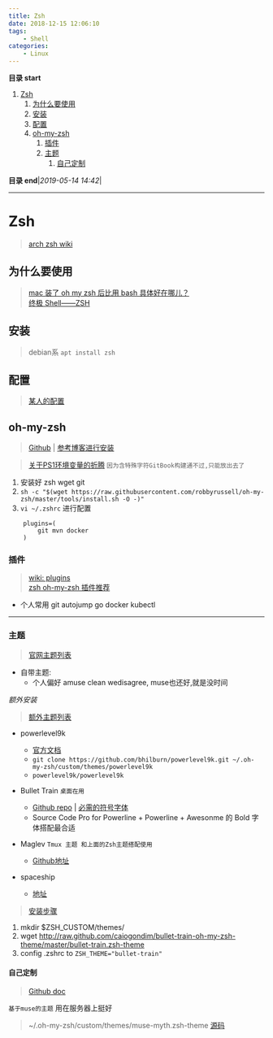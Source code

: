 ```yaml
---
title: Zsh
date: 2018-12-15 12:06:10
tags: 
    - Shell
categories: 
    - Linux
---
```


**目录 start**
 
1. [Zsh](#zsh)
    1. [为什么要使用](#为什么要使用)
    1. [安装](#安装)
    1. [配置](#配置)
    1. [oh-my-zsh](#oh-my-zsh)
        1. [插件](#插件)
        1. [主题](#主题)
            1. [自己定制](#自己定制)

**目录 end**|_2019-05-14 14:42_|
****************************************
# Zsh
> [arch zsh wiki](https://wiki.archlinux.org/index.php/Zsh)

## 为什么要使用
> [mac 装了 oh my zsh 后比用 bash 具体好在哪儿？](https://www.zhihu.com/question/29977255)  
> [终极 Shell——ZSH](https://zhuanlan.zhihu.com/mactalk/19556676)

## 安装
> debian系 `apt install zsh`  

## 配置
> [某人的配置](https://github.com/lilydjwg/dotzsh)

## oh-my-zsh
> [Github](https://github.com/robbyrussell/oh-my-zsh) | [参考博客进行安装](https://segmentfault.com/a/1190000004695131)

> [关于PS1环境变量的折腾](https://gitee.com/kcp1104/codes/gca14wtqvm67l9j5r0deb56#Zsh.md) `因为含特殊字符GitBook构建通不过,只能放出去了`

1. 安装好 zsh wget git
2. `sh -c "$(wget https://raw.githubusercontent.com/robbyrussell/oh-my-zsh/master/tools/install.sh -O -)"`
3. `vi ~/.zshrc` 进行配置

```
    plugins=(
        git mvn docker
    )
```

### 插件
> [wiki: plugins](https://github.com/robbyrussell/oh-my-zsh/wiki/Plugins)  
> [zsh oh-my-zsh 插件推荐 ](https://hufangyun.com/2017/zsh-plugin/)

- 个人常用 git autojump go docker kubectl 

**********************

### 主题
> [官网主题列表](https://github.com/robbyrussell/oh-my-zsh/wiki/Themes) 
- 自带主题:
    - 个人偏好 amuse clean wedisagree, muse也还好,就是没时间

_额外安装_
> [额外主题列表](https://github.com/robbyrussell/oh-my-zsh/wiki/External-themes)

- powerlevel9k
    - [官方文档](https://github.com/bhilburn/powerlevel9k/wiki/Install-Instructions#option-2-install-for-oh-my-zsh)
    - `git clone https://github.com/bhilburn/powerlevel9k.git ~/.oh-my-zsh/custom/themes/powerlevel9k`
    - `powerlevel9k/powerlevel9k`

- Bullet Train `桌面在用` 
    - [Github repo](https://github.com/caiogondim/bullet-train.zsh) |  [必需的符号字体](https://github.com/powerline/powerline)
    - Source Code Pro for Powerline + Powerline + Awesonme 的 Bold 字体搭配最合适
- Maglev `Tmux 主题 和上面的Zsh主题搭配使用`
    - [Github地址](https://github.com/caiogondim/maglev)

- spaceship
    - [地址](https://www.ctolib.com/denysdovhan-spaceship-zsh-theme.html)

> [安装步骤](https://github.com/caiogondim/bullet-train.zsh#for-oh-my-zsh-users)
1. mkdir $ZSH_CUSTOM/themes/
2. wget http://raw.github.com/caiogondim/bullet-train-oh-my-zsh-theme/master/bullet-train.zsh-theme
3. config .zshrc to `ZSH_THEME="bullet-train" `

#### 自己定制
> [Github doc](https://github.com/robbyrussell/oh-my-zsh/wiki/Customization)

`基于muse的主题` 用在服务器上挺好
> ~/.oh-my-zsh/custom/themes/muse-myth.zsh-theme [源码](https://github.com/Kuangcp/Script/blob/master/zsh/themes/muse-mythos.zsh-theme) 

